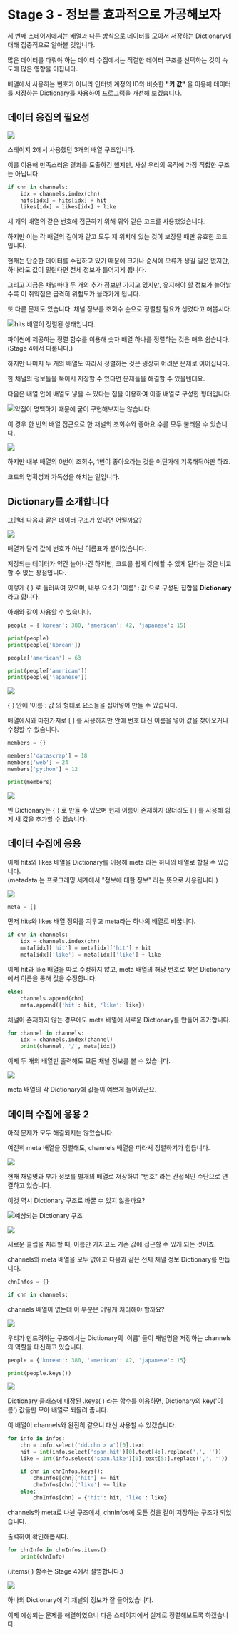 # Stage 3 - 정보를 효과적으로 가공해보자

세 번째 스테이지에서는 배열과 다른 방식으로 데이터를 모아서 저장하는 Dictionary에 대해 집중적으로 알아볼 것입니다.

많은 데이터를 다뤄야 하는 데이터 수집에서는 적절한 데이터 구조를 선택하는 것이 속도에 많은 영향을 미칩니다.

배열에서 사용하는 번호가 아니라 인터넷 계정의 ID와 비슷한 **"키 값"** 을 이용해 데이터를 저장하는 Dictionary를 사용하여 프로그램을 개선해 보겠습니다.



## 데이터 응집의 필요성

![](../.gitbook/assets/image%20%28102%29.png)

스테이지 2에서 사용했던 3개의 배열 구조입니다.

이를 이용해 만족스러운 결과를 도출하긴 했지만, 사실 우리의 목적에 가장 적합한 구조는 아닙니다.

```python
if chn in channels:
    idx = channels.index(chn)
    hits[idx] = hits[idx] + hit
    likes[idx] = likes[idx] + like
```

세 개의 배열의 같은 번호에 접근하기 위해 위와 같은 코드를 사용했었습니다. 

하지만 이는 각 배열의 길이가 같고 모두 제 위치에 있는 것이 보장될 때만 유효한 코드입니다. 

현재는 단순한 데이터를 수집하고 있기 때문에 크기나 순서에 오류가 생길 일은 없지만, 하나라도 값이 밀린다면 전체 정보가 틀어지게 됩니다.

그리고 지금은 채널마다 두 개의 추가 정보만 가지고 있지만, 유지해야 할 정보가 늘어날수록 이 취약점은 급격히 위험도가 올라가게 됩니다.



또 다른 문제도 있습니다. 채널 정보를 조회수 순으로 정렬할 필요가 생겼다고 해봅시다.

![hits &#xBC30;&#xC5F4;&#xC774; &#xC815;&#xB82C;&#xB41C; &#xC0C1;&#xD0DC;&#xC785;&#xB2C8;&#xB2E4;.](../.gitbook/assets/image%20%28156%29.png)

파이썬에 제공하는 정렬 함수를 이용해 숫자 배열 하나를 정렬하는 것은 매우 쉽습니다.   
\(Stage 4에서 다룹니다.\)

하지만 나머지 두 개의 배열도 따라서 정렬하는 것은 굉장히 어려운 문제로 이어집니다.



한 채널의 정보들을 묶어서 저장할 수 있다면 문제들을 해결할 수 있을텐데요.

다음은 배열 안에 배열도 넣을 수 있다는 점을 이용하여 이중 배열로 구성한 형태입니다.

![&#xC57D;&#xC810;&#xC774; &#xBA85;&#xBC31;&#xD558;&#xAE30; &#xB54C;&#xBB38;&#xC5D0; &#xAD73;&#xC774; &#xAD6C;&#xD604;&#xD574;&#xBCF4;&#xC9C0;&#xB294; &#xC54A;&#xC2B5;&#xB2C8;&#xB2E4;.](../.gitbook/assets/image%20%28157%29.png)

이 경우 한 번의 배열 접근으로 한 채널의 조회수와 좋아요 수를 모두 불러올 수 있습니다.

![](../.gitbook/assets/image%20%281%29.png)

하지만 내부 배열의 0번이 조회수, 1번이 좋아요라는 것을 어딘가에 기록해둬야만 하죠.

코드의 명확성과 가독성을 해치는 일입니다.



## Dictionary를 소개합니다

그런데 다음과 같은 데이터 구조가 있다면 어떨까요?

![](../.gitbook/assets/image%20%2823%29.png)

배열과 달리 값에 번호가 아닌 이름표가 붙어있습니다.

저장되는 데이터가 약간 늘어나긴 하지만, 코드를 쉽게 이해할 수 있게 된다는 것은 비교할 수 없는 장점입니다.

이렇게 { } 로 둘러싸여 있으며, 내부 요소가 '이름' : 값 으로 구성된 집합을 **Dictionary** 라고 합니다.

아래와 같이 사용할 수 있습니다.

```python
people = {'korean': 380, 'american': 42, 'japanese': 15}

print(people)
print(people['korean'])

people['american'] = 63

print(people['american'])
print(people['japanese'])
```

![](../.gitbook/assets/image%20%28161%29.png)

{ } 안에 '이름': 값 의 형태로 요소들을 집어넣어 만들 수 있습니다.

배열에서와 마찬가지로 \[ \] 를 사용하지만 안에 번호 대신 이름을 넣어 값을 찾아오거나 수정할 수 있습니다.



```python
members = {}

members['datascrap'] = 18
members['web'] = 24
members['python'] = 12

print(members)
```

![](../.gitbook/assets/image%20%2847%29.png)

빈 Dictionary는 { } 로 만들 수 있으며 현재 이름이 존재하지 않더라도 \[ \] 를 사용해 쉽게 새 값을 추가할 수 있습니다.



## 데이터 수집에 응용

이제 hits와 likes 배열을 Dictionary를 이용해 meta 라는 하나의 배열로 합칠 수 있습니다.  
\(metadata 는 프로그래밍 세계에서 "정보에 대한 정보" 라는 뜻으로 사용됩니다.\)

![](../.gitbook/assets/image%20%2864%29.png)

```python
meta = []
```

먼저 hits와 likes 배열 정의를 지우고 meta라는 하나의 배열로 바꿉니다.



```python
if chn in channels:
    idx = channels.index(chn)
    meta[idx]['hit'] = meta[idx]['hit'] + hit
    meta[idx]['like'] = meta[idx]['like'] + like
```

이제 hit과 like 배열을 따로 수정하지 않고, meta 배열의 해당 번호로 찾은 Dictionary에서 이름을 통해 값을 수정합니다.



```python
else:
    channels.append(chn)
    meta.append({'hit': hit, 'like': like})
```

채널이 존재하지 않는 경우에도 meta 배열에 새로운 Dictionary를 만들어 추가합니다.



```python
for channel in channels:
    idx = channels.index(channel)
    print(channel, '/', meta[idx])
```

이제 두 개의 배열만 출력해도 모든 채널 정보를 볼 수 있습니다.

![](../.gitbook/assets/image%20%28145%29.png)

meta 배열의 각 Dictionary에 값들이 예쁘게 들어있군요.



## 데이터 수집에 응용 2

아직 문제가 모두 해결되지는 않았습니다.

여전히 meta 배열을 정렬해도, channels 배열을 따라서 정렬하기가 힘듭니다.

![](../.gitbook/assets/image%20%2864%29.png)

현재 채널명과 부가 정보를 별개의 배열로 저장하여  "번호" 라는 간접적인 수단으로 연결하고 있습니다. 

이것 역시 Dictionary 구조로 바꿀 수 있지 않을까요?

![&#xC608;&#xC0C1;&#xB418;&#xB294; Dictionary &#xAD6C;&#xC870;](../.gitbook/assets/image%20%2899%29.png)

![](../.gitbook/assets/image%20%28130%29.png)

새로운 클립을 처리할 때, 이름만 가지고도 기존 값에 접근할 수 있게 되는 것이죠.

channels와 meta 배열을 모두 없애고 다음과 같은 전체 채널 정보 Dictionary를 만듭니다.

```python
chnInfos = {}
```



```python
if chn in channels:
```

channels 배열이 없는데 이 부분은 어떻게 처리해야 할까요?

![](../.gitbook/assets/image%20%2899%29.png)

우리가 만드려하는 구조에서는 Dictionary의 '이름' 들이 채널명을 저장하는 channels의 역할을 대신하고 있습니다.



```python
people = {'korean': 380, 'american': 42, 'japanese': 15}

print(people.keys())
```

![](../.gitbook/assets/image%20%28115%29.png)

Dictionary 클래스에 내장된 .keys\( \) 라는 함수를 이용하면, Dictionary의 key\('이름'\) 값들만 모아 배열로 되돌려 줍니다.

이 배열이 channels와 완전히 같으니 대신 사용할 수 있겠습니다.

```python
for info in infos:
    chn = info.select('dd.chn > a')[0].text
    hit = int(info.select('span.hit')[0].text[4:].replace(',', ''))
    like = int(info.select('span.like')[0].text[5:].replace(',', ''))

    if chn in chnInfos.keys():
        chnInfos[chn]['hit'] += hit
        chnInfos[chn]['like'] += like
    else:
        chnInfos[chn] = {'hit': hit, 'like': like}
```

channels와 meta로 나뉜 구조에서, chnInfos에 모든 것을 같이 저장하는 구조가 되었습니다.

출력하여 확인해봅시다.

```python
for chnInfo in chnInfos.items():
    print(chnInfo)
```

\(.items\( \) 함수는 Stage 4에서 설명합니다.\)

![](../.gitbook/assets/image%20%2865%29.png)

하나의 Dictionary에 각 채널의 정보가 잘 들어있습니다.

이제 예상되는 문제를 해결하였으니 다음 스테이지에서 실제로 정렬해보도록 하겠습니다.

